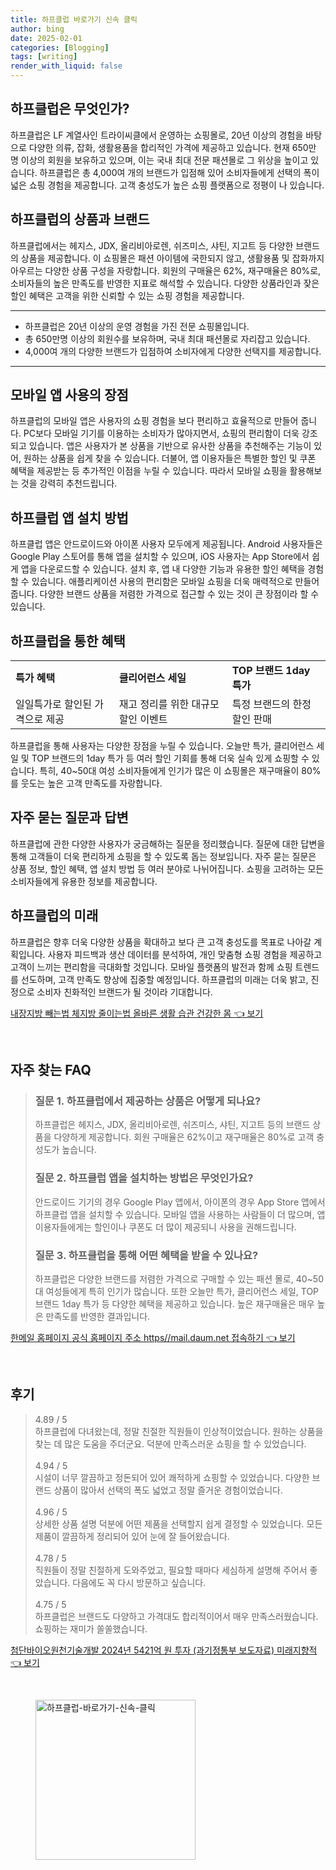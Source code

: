 ```yaml
---
title: 하프클럽 바로가기 신속 클릭
author: bing
date: 2025-02-01
categories: [Blogging]
tags: [writing]
render_with_liquid: false
---
```



<h2 id='하프클럽은 무엇인가'>하프클럽은 무엇인가?</h2>

<p>하프클럽은 LF 계열사인 트라이씨클에서 운영하는 쇼핑몰로, 20년 이상의 경험을 바탕으로 다양한 의류, 잡화, 생활용품을 합리적인 가격에 제공하고 있습니다. 현재 650만 명 이상의 회원을 보유하고 있으며, 이는 국내 최대 전문 패션몰로 그 위상을 높이고 있습니다. 하프클럽은 총 4,000여 개의 브랜드가 입점해 있어 소비자들에게 선택의 폭이 넓은 쇼핑 경험을 제공합니다. 고객 충성도가 높은 쇼핑 플랫폼으로 정평이 나 있습니다.</p>

<h2 id='하프클럽의 상품과 브랜드'>하프클럽의 상품과 브랜드</h2>

<p>하프클럽에서는 헤지스, JDX, 올리비아로렌, 쉬즈미스, 샤틴, 지고트 등 다양한 브랜드의 상품을 제공합니다. 이 쇼핑몰은 패션 아이템에 국한되지 않고, 생활용품 및 잡화까지 아우르는 다양한 상품 구성을 자랑합니다. 회원의 구매율은 62%, 재구매율은 80%로, 소비자들의 높은 만족도를 반영한 지표로 해석할 수 있습니다. 다양한 상품라인과 잦은 할인 혜택은 고객을 위한 신뢰할 수 있는 쇼핑 경험을 제공합니다.</p>

<hr />

<ul>
    <li>하프클럽은 20년 이상의 운영 경험을 가진 전문 쇼핑몰입니다.</li>
    <li>총 650만명 이상의 회원수를 보유하며, 국내 최대 패션몰로 자리잡고 있습니다.</li>
    <li>4,000여 개의 다양한 브랜드가 입점하여 소비자에게 다양한 선택지를 제공합니다.</li>
</ul>

<hr />

<h2 id='모바일 앱 사용의 장점'>모바일 앱 사용의 장점</h2>

<p>하프클럽의 모바일 앱은 사용자의 쇼핑 경험을 보다 편리하고 효율적으로 만들어 줍니다. PC보다 모바일 기기를 이용하는 소비자가 많아지면서, 쇼핑의 편리함이 더욱 강조되고 있습니다. 앱은 사용자가 본 상품을 기반으로 유사한 상품을 추천해주는 기능이 있어, 원하는 상품을 쉽게 찾을 수 있습니다. 더불어, 앱 이용자들은 특별한 할인 및 쿠폰 혜택을 제공받는 등 추가적인 이점을 누릴 수 있습니다. 따라서 모바일 쇼핑을 활용해보는 것을 강력히 추천드립니다.</p>

<h2 id='하프클럽 앱 설치 방법'>하프클럽 앱 설치 방법</h2>

<p>하프클럽 앱은 안드로이드와 아이폰 사용자 모두에게 제공됩니다. Android 사용자들은 Google Play 스토어를 통해 앱을 설치할 수 있으며, iOS 사용자는 App Store에서 쉽게 앱을 다운로드할 수 있습니다. 설치 후, 앱 내 다양한 기능과 유용한 할인 혜택을 경험할 수 있습니다. 애플리케이션 사용의 편리함은 모바일 쇼핑을 더욱 매력적으로 만들어 줍니다. 다양한 브랜드 상품을 저렴한 가격으로 접근할 수 있는 것이 큰 장점이라 할 수 있습니다.</p>

<h2 id='하프클럽을 통한 혜택'>하프클럽을 통한 혜택</h2>

<table>
    <tr>
        <td><b>특가 혜택</b></td>
        <td><b>클리어런스 세일</b></td>
        <td><b>TOP 브랜드 1day 특가</b></td>
    </tr>
    <tr>
        <td>일일특가로 할인된 가격으로 제공</td>
        <td>재고 정리를 위한 대규모 할인 이벤트</td>
        <td>특정 브랜드의 한정 할인 판매</td>
    </tr>
</table>

<p>하프클럽을 통해 사용자는 다양한 장점을 누릴 수 있습니다. 오늘만 특가, 클리어런스 세일 및 TOP 브랜드의 1day 특가 등 여러 할인 기회를 통해 더욱 실속 있게 쇼핑할 수 있습니다. 특히, 40~50대 여성 소비자들에게 인기가 많은 이 쇼핑몰은 재구매율이 80%를 웃도는 높은 고객 만족도를 자랑합니다.</p>

<h2 id='자주 묻는 질문과 답변'>자주 묻는 질문과 답변</h2>

<p>하프클럽에 관한 다양한 사용자가 궁금해하는 질문을 정리했습니다. 질문에 대한 답변을 통해 고객들이 더욱 편리하게 쇼핑을 할 수 있도록 돕는 정보입니다. 자주 묻는 질문은 상품 정보, 할인 혜택, 앱 설치 방법 등 여러 분야로 나뉘어집니다. 쇼핑을 고려하는 모든 소비자들에게 유용한 정보를 제공합니다.</p>

<h2 id='하프클럽의 미래'>하프클럽의 미래</h2>

<p>하프클럽은 향후 더욱 다양한 상품을 확대하고 보다 큰 고객 충성도를 목표로 나아갈 계획입니다. 사용자 피드백과 생산 데이터를 분석하여, 개인 맞춤형 쇼핑 경험을 제공하고 고객이 느끼는 편리함을 극대화할 것입니다. 모바일 플랫폼의 발전과 함께 쇼핑 트렌드를 선도하며, 고객 만족도 향상에 집중할 예정입니다. 하프클럽의 미래는 더욱 밝고, 진정으로 소비자 친화적인 브랜드가 될 것이라 기대합니다.</p>


<p><a class="click-button" title="내장지방 빼는법 체지방 줄이는법 올바른 생활 습관 건강한 몸" href="https://aptwhite.github.io/posts/%EB%82%B4%EC%9E%A5%EC%A7%80%EB%B0%A9-%EB%B9%BC%EB%8A%94%EB%B2%95-%EC%B2%B4%EC%A7%80%EB%B0%A9-%EC%A4%84%EC%9D%B4%EB%8A%94%EB%B2%95-%EC%98%AC%EB%B0%94%EB%A5%B8-%EC%83%9D%ED%99%9C-%EC%8A%B5%EA%B4%80-%EA%B1%B4%EA%B0%95%ED%95%9C-%EB%AA%B8/" rel="dofollow">내장지방 빼는법 체지방 줄이는법 올바른 생활 습관 건강한 몸 👈 보기</a></p><br>
<h2 id='자주_찾는_FAQ'>자주 찾는 FAQ</h2>
<div itemscope="" itemtype="https://schema.org/FAQPage"> 
<blockquote> 
<div itemscope="" itemprop="mainEntity" itemtype="https://schema.org/Question"> 
<h3 itemprop="name">질문 1. 하프클럽에서 제공하는 상품은 어떻게 되나요?</h3> 
<div itemscope="" itemprop="acceptedAnswer" itemtype="https://schema.org/Answer"> 
<span itemprop="text"> 
<p>하프클럽은 헤지스, JDX, 올리비아로렌, 쉬즈미스, 샤틴, 지고트 등의 브랜드 상품을 다양하게 제공합니다. 회원 구매율은 62%이고 재구매율은 80%로 고객 충성도가 높습니다.</p> 
</span> 
</div> 
</div> 
<div itemscope="" itemprop="mainEntity" itemtype="https://schema.org/Question"> 
<h3 itemprop="name">질문 2. 하프클럽 앱을 설치하는 방법은 무엇인가요?</h3> 
<div itemscope="" itemprop="acceptedAnswer" itemtype="https://schema.org/Answer"> 
<span itemprop="text"> 
<p>안드로이드 기기의 경우 Google Play 앱에서, 아이폰의 경우 App Store 앱에서 하프클럽 앱을 설치할 수 있습니다. 모바일 앱을 사용하는 사람들이 더 많으며, 앱 이용자들에게는 할인이나 쿠폰도 더 많이 제공되니 사용을 권해드립니다.</p> 
</span> 
</div> 
</div> 
<div itemscope="" itemprop="mainEntity" itemtype="https://schema.org/Question"> 
<h3 itemprop="name">질문 3. 하프클럽을 통해 어떤 혜택을 받을 수 있나요?</h3> 
<div itemscope="" itemprop="acceptedAnswer" itemtype="https://schema.org/Answer"> 
<span itemprop="text"> 
<p>하프클럽은 다양한 브랜드를 저렴한 가격으로 구매할 수 있는 패션 몰로, 40~50대 여성들에게 특히 인기가 많습니다. 또한 오늘만 특가, 클리어런스 세일, TOP 브랜드 1day 특가 등 다양한 혜택을 제공하고 있습니다. 높은 재구매율은 매우 높은 만족도를 반영한 결과입니다.</p> 
</span> 
</div> 
</div> 
</blockquote> 
</div>
<p><a class="click-button" title="한메일 홈페이지 공식 홈페이지 주소 https//mail.daum.net 접속하기" href="https://aptwhite.github.io/posts/%ED%95%9C%EB%A9%94%EC%9D%BC-%ED%99%88%ED%8E%98%EC%9D%B4%EC%A7%80-%EA%B3%B5%EC%8B%9D-%ED%99%88%ED%8E%98%EC%9D%B4%EC%A7%80-%EC%A3%BC%EC%86%8C-httpsmail.daum.net-%EC%A0%91%EC%86%8D%ED%95%98%EA%B8%B0/" rel="dofollow">한메일 홈페이지 공식 홈페이지 주소 https//mail.daum.net 접속하기 👈 보기</a></p><br>
<h2 id='후기'>후기</h2>
<div itemscope itemtype="https://schema.org/Product">
  <blockquote>
  <div itemprop="review" itemscope itemtype="https://schema.org/Review">
      <div itemprop="reviewRating" itemscope itemtype="https://schema.org/Rating"> <span itemprop="ratingValue">4.89</span> / <span itemprop="bestRating">5</span> </div>
      <span itemprop="reviewBody">하프클럽에 다녀왔는데, 정말 친절한 직원들이 인상적이었습니다. 원하는 상품을 찾는 데 많은 도움을 주더군요. 덕분에 만족스러운 쇼핑을 할 수 있었습니다.</span>
  </div>
  <br>
  <div itemprop="review" itemscope itemtype="https://schema.org/Review">
      <div itemprop="reviewRating" itemscope itemtype="https://schema.org/Rating"> <span itemprop="ratingValue">4.94</span> / <span itemprop="bestRating">5</span> </div>
      <span itemprop="reviewBody">시설이 너무 깔끔하고 정돈되어 있어 쾌적하게 쇼핑할 수 있었습니다. 다양한 브랜드 상품이 많아서 선택의 폭도 넓었고 정말 즐거운 경험이었습니다.</span>
  </div>
  <br>
  <div itemprop="review" itemscope itemtype="https://schema.org/Review">
      <div itemprop="reviewRating" itemscope itemtype="https://schema.org/Rating"> <span itemprop="ratingValue">4.96</span> / <span itemprop="bestRating">5</span> </div>
      <span itemprop="reviewBody">상세한 상품 설명 덕분에 어떤 제품을 선택할지 쉽게 결정할 수 있었습니다. 모든 제품이 깔끔하게 정리되어 있어 눈에 잘 들어왔습니다.</span>
  </div>
  <br>
  <div itemprop="review" itemscope itemtype="https://schema.org/Review">
      <div itemprop="reviewRating" itemscope itemtype="https://schema.org/Rating"> <span itemprop="ratingValue">4.78</span> / <span itemprop="bestRating">5</span> </div>
      <span itemprop="reviewBody">직원들이 정말 친절하게 도와주었고, 필요할 때마다 세심하게 설명해 주어서 좋았습니다. 다음에도 꼭 다시 방문하고 싶습니다.</span>
  </div>
  <br>
  <div itemprop="review" itemscope itemtype="https://schema.org/Review">
      <div itemprop="reviewRating" itemscope itemtype="https://schema.org/Rating"> <span itemprop="ratingValue">4.75</span> / <span itemprop="bestRating">5</span> </div>
      <span itemprop="reviewBody">하프클럽은 브랜드도 다양하고 가격대도 합리적이어서 매우 만족스러웠습니다. 쇼핑하는 재미가 쏠쏠했습니다.</span>
  </div>
  </blockquote>
</div>
<p><a class="click-button" title="첨단바이오원천기술개발 2024년 5421억 원 투자 (과기정통부 보도자료) 미래지향적" href="https://aptwhite.github.io/posts/%EC%B2%A8%EB%8B%A8%EB%B0%94%EC%9D%B4%EC%98%A4%EC%9B%90%EC%B2%9C%EA%B8%B0%EC%88%A0%EA%B0%9C%EB%B0%9C-2024%EB%85%84-5421%EC%96%B5-%EC%9B%90-%ED%88%AC%EC%9E%90-(%EA%B3%BC%EA%B8%B0%EC%A0%95%ED%86%B5%EB%B6%80-%EB%B3%B4%EB%8F%84%EC%9E%90%EB%A3%8C)-%EB%AF%B8%EB%9E%98%EC%A7%80%ED%96%A5%EC%A0%81/" rel="dofollow">첨단바이오원천기술개발 2024년 5421억 원 투자 (과기정통부 보도자료) 미래지향적 👈 보기</a></p><br>
<figure class="image"><img src="https://aptwhite.github.io/assets/img/thumbnail/하프클럽-바로가기-신속-클릭.webp" alt="하프클럽-바로가기-신속-클릭" width="256" height="256"></figure>